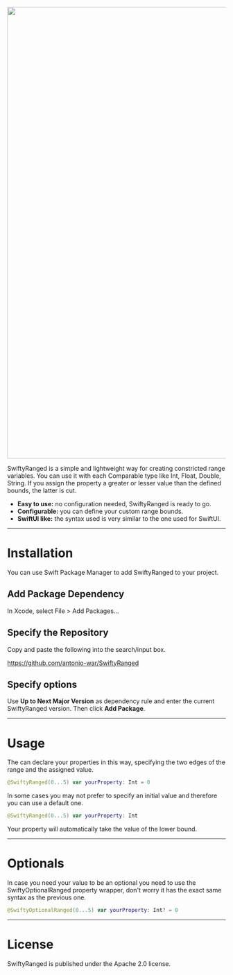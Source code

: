 <p align="center">
<img width="1042" src="https://user-images.githubusercontent.com/59933379/228582850-7c24229b-feda-423a-8bce-10a5786b8766.png">
</p>

SwiftyRanged is a simple and lightweight way for creating constricted range variables.
You can use it with each Comparable type like Int, Float, Double, String.
If you assign the property a greater or lesser value than the defined bounds, the latter is cut.

- **Easy to use:** no configuration needed, SwiftyRanged is ready to go.
- **Configurable:** you can define your custom range bounds.
- **SwiftUI like:** the syntax used is very similar to the one used for SwiftUI.

---

# Installation

You can use Swift Package Manager to add SwiftyRanged to your project.

## Add Package Dependency

In Xcode, select File > Add Packages...

## Specify the Repository

Copy and paste the following into the search/input box.

https://github.com/antonio-war/SwiftyRanged

## Specify options

Use **Up to Next Major Version** as dependency rule and enter the current SwiftyRanged version.
Then click **Add Package**.

---

# Usage

The can declare your properties in this way, specifying the two edges of the range and the assigned value.

```swift
@SwiftyRanged(0...5) var yourProperty: Int = 0
```

In some cases you may not prefer to specify an initial value and therefore you can use a default one.

```swift
@SwiftyRanged(0...5) var yourProperty: Int
```

Your property will automatically take the value of the lower bound.

---

# Optionals

In case you need your value to be an optional you need to use the SwiftyOptionalRanged property wrapper, don't worry it has the exact same syntax as the previous one. 

```swift
@SwiftyOptionalRanged(0...5) var yourProperty: Int? = 0
```
---
# License
SwiftyRanged is published under the Apache 2.0 license.
